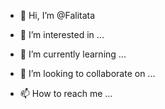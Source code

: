 - 👋 Hi, I’m @Falitata
- 👀 I’m interested in ...
- 🌱 I’m currently learning ...

- 💞️ I’m looking to collaborate on ...
- 📫 How to reach me ...

<!---
Falitata/Falitata is a ✨ special ✨ repository because its `README.md` (this file) appears on your GitHub profile.
You can click the Preview link to take a look at your changes.
--->
